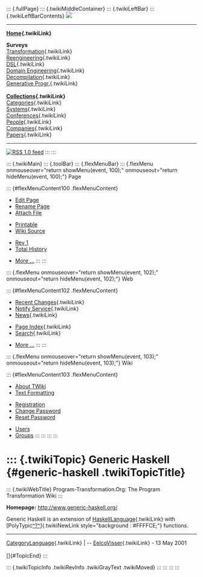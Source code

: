 ::: {.fullPage}
::: {.twikiMiddleContainer}
::: {.twikiLeftBar}
::: {.twikiLeftBarContents}
![](../pub/transformation.gif)

------------------------------------------------------------------------

**[Home](WebHome){.twikiLink}**

**Surveys**\
[Transformation](ProgramTransformation){.twikiLink}\
[Reengineering](ReengineeringWiki){.twikiLink}\
[DSL](DomainSpecificLanguages){.twikiLink}\
[Domain Engineering](DomainEngineering){.twikiLink}\
[Decompilation](DeCompilation){.twikiLink}\
[Generative Progr.](GenerativeProgrammingWiki){.twikiLink}\
\
**[Collections](CategoryCollection){.twikiLink}**\
[Categories](CategoryCategory){.twikiLink}\
[Systems](TransformationSystems){.twikiLink}\
[Conferences](TransformationConferences){.twikiLink}\
[People](TransformationPeople){.twikiLink}\
[Companies](TransformationCompanies){.twikiLink}\
[Papers](CategoryPaper){.twikiLink}

------------------------------------------------------------------------

[![](../pub/rss.gif "RSS 1.0 feed")](WebRss@skin=rss)
:::
:::

::: {.twikiMain}
::: {.toolBar}
::: {.flexMenuBar}
::: {.flexMenu onmouseover="return showMenu(event, 100);" onmouseout="return hideMenu(event, 100);"}
Page

::: {#flexMenuContent100 .flexMenuContent}
-   [Edit
    Page](http://www.program-transformation.org/edit/Transform/GenericHaskell?t=1536826491)
-   [Rename
    Page](http://www.program-transformation.org/rename/Transform/GenericHaskell)
-   [Attach
    File](http://www.program-transformation.org/attach/Transform/GenericHaskell)

<!-- -->

-   [Printable](http://www.program-transformation.org/view/Transform/GenericHaskell?skin=print.pattern)
-   [Wiki
    Source](http://www.program-transformation.org/view/Transform/GenericHaskell?skin=text&raw=on&contenttype=text/plain)

<!-- -->

-   [Rev
    1](http://www.program-transformation.org/view/Transform/GenericHaskell?rev=1.1)
-   [Total
    History](http://www.program-transformation.org/rdiff/Transform/GenericHaskell)

<!-- -->

-   [More
    \...](http://www.program-transformation.org/oops/Transform/GenericHaskell?template=oopsmore&param1=1.1&param2=1.1)
:::
:::

::: {.flexMenu onmouseover="return showMenu(event, 102);" onmouseout="return hideMenu(event, 102);"}
Web

::: {#flexMenuContent102 .flexMenuContent}
-   [Recent Changes](WebChanges){.twikiLink}
-   [Notify Service](WebNotify){.twikiLink}
-   [News](WebNews){.twikiLink}

<!-- -->

-   [Page Index](WebIndex){.twikiLink}
-   [Search](WebSearch){.twikiLink}

<!-- -->

-   [More
    \...](http://www.program-transformation.org/oops/Transform/GenericHaskell?template=oopsmore&param1=1.1&param2=1.1)
:::
:::

::: {.flexMenu onmouseover="return showMenu(event, 103);" onmouseout="return hideMenu(event, 103);"}
Wiki

::: {#flexMenuContent103 .flexMenuContent}
-   [About
    TWiki](http://www.program-transformation.org/view/TWiki/WebHome)
-   [Text
    Formatting](http://www.program-transformation.org/view/TWiki/TextFormattingRules)

<!-- -->

-   [Registration](http://www.program-transformation.org/view/TWiki/TWikiRegistration)
-   [Change
    Password](http://www.program-transformation.org/view/TWiki/ChangePassword)
-   [Reset
    Password](http://www.program-transformation.org/view/TWiki/ResetPassword)

<!-- -->

-   [Users](http://www.program-transformation.org/view/Main/TWikiUsers)
-   [Groups](http://www.program-transformation.org/view/Main/TWikiGroups)
:::
:::
:::
:::

::: {.twikiTopic}
Generic Haskell {#generic-haskell .twikiTopicTitle}
===============

::: {.twikiWebTitle}
Program-Transformation.Org: The Program Transformation Wiki
:::

**Homepage:** <http://www.generic-haskell.org/>

Generic Haskell is an extension of
[HaskellLanguage](HaskellLanguage){.twikiLink} with
[PolyTypic[^?^](http://www.program-transformation.org/edit/Transform/PolyTypic?topicparent=Transform.GenericHaskell)]{.twikiNewLink
style="background : #FFFFCE;"} functions.

------------------------------------------------------------------------

[CategoryLanguage](CategoryLanguage){.twikiLink} \| \--
[EelcoVisser](../Main/EelcoVisser){.twikiLink} - 13 May 2001\
\
[]{#TopicEnd}
:::

::: {.twikiTopicInfo .twikiRevInfo .twikiGrayText .twikiMoved}
:::
:::
:::
:::
